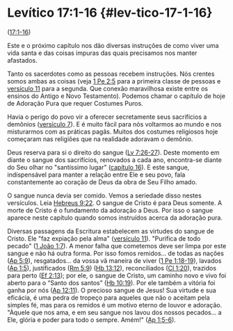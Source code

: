 # Levítico 17:1-16 {#lev-tico-17-1-16}

([17:1-16](http://bibliaonline.com.br/acf/lv/17/1-16))

Este e o próximo capítulo nos dão diversas instruções de como viver uma vida santa e das coisas impuras das quais precisamos nos manter afastados.

Tanto os sacerdotes como as pessoas recebem instruções. Nós crentes somos ambas as coisas (veja [1 Pe 2:5](http://bibliaonline.com.br/acf/1pe/2/5) para a primeira classe de pessoas e [versículo 11](http://bibliaonline.com.br/acf/lv/17/11) para a segunda. Que conexão maravilhosa existe entre os ensinos do Antigo e Novo Testamento). Podemos chamar o capítulo de hoje de Adoração Pura que requer Costumes Puros.

Havia o perigo do povo vir a oferecer secretamente seus sacrifícios a demônios ([versículo 7](http://bibliaonline.com.br/acf/lv/17/7)). E é muito fácil para nós voltarmos ao mundo e nos misturarmos com as práticas pagãs. Muitos dos costumes religiosos hoje começaram nas religiões que na realidade adoravam o demônio.

Deus reserva para si o direito do sangue ([Lv 7:26-27](http://bibliaonline.com.br/acf/lv/7/26-27)). Deste momento em diante o sangue dos sacrifícios, renovados a cada ano, encontra-se diante do Seu olhar no &quot;santíssimo lugar&quot; ([capítulo 16](http://bibliaonline.com.br/acf/lv/16)). E este sangue, indispensável para manter a relação entre Ele e seu povo, fala constantemente ao coração de Deus da obra de Seu Filho amado.

O sangue nunca devia ser comido. Vemos a seriedade disso nestes versículos. Leia [Hebreus 9:22](http://bibliaonline.com.br/acf/hb/9/22). O sangue de Cristo é para Deus somente. A morte de Cristo é o fundamento da adoração a Deus. Por isso o sangue aparece neste capítulo quando somos instruídos acerca da adoração pura.

Diversas passagens da Escritura estabelecem as virtudes do sangue de Cristo. Ele &quot;faz expiação pela alma&quot; ([versículo 11](http://bibliaonline.com.br/acf/lv/17/11)). &quot;Purifica de todo pecado&quot; ([1 João 1:7](http://bibliaonline.com.br/acf/1jo/1/7)). A menor falha que cometemos deve ser limpa por este sangue e não há outra forma. Por isso fomos remidos... de todas as nações ([Ap 5:9](http://bibliaonline.com.br/acf/ap/5/9)), resgatados... da vossa vã maneira de viver ([1 Pe 1:18-19](http://bibliaonline.com.br/acf/1pe/1/18-19)), lavados ([Ap 1:5](http://bibliaonline.com.br/acf/ap/1/5)), justificados ([Rm 5:9](http://bibliaonline.com.br/acf/rm/5/9)) ([Hb 13:12](http://bibliaonline.com.br/acf/hb/13/12)), reconciliados ([Cl 1:20](http://bibliaonline.com.br/acf/cl/1/20)), trazidos para perto ([Ef 2:13](http://bibliaonline.com.br/acf/ef/2/13)); por ele, o sangue de Cristo, um caminho novo e vivo foi aberto para o “Santo dos santos” ([Hb 10:19](http://bibliaonline.com.br/acf/hb/10/19)). Por ele também a vitória foi ganha por nós ([Ap 12:11](http://bibliaonline.com.br/acf/ap/12/11)). O precioso sangue de Jesus! Sua virtude e sua eficácia, é uma pedra de tropeço para aqueles que não o aceitam pela simples fé, mas para os remidos é um motivo eterno de louvor e adoração. &quot;Àquele que nos ama, e em seu sangue nos lavou dos nossos pecados... a Ele, glória e poder para todo o sempre. Amém!&quot; ([Ap 1:5-6](http://bibliaonline.com.br/acf/ap/1/5-6)).